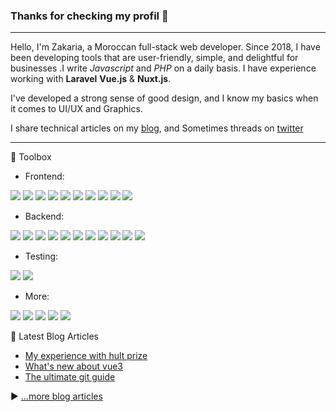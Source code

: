 ### Thanks for checking my profil 👋

---
Hello, I'm Zakaria, a Moroccan full-stack web developer. Since 2018, I have been developing tools that are user-friendly, simple, and delightful for businesses .I write *Javascript* and *PHP* on a daily basis. I have experience working with **Laravel** **Vue.js** & **Nuxt.js**.

I've developed a strong sense of good design, and I know my basics when it comes to UI/UX and Graphics. 

I share technical articles on my [blog](https://zarkti.tech/blog), and Sometimes threads on [twitter](https://twitter.com/ZarktiZakaria)

---

🧰 Toolbox

- Frontend:

![](https://img.shields.io/badge/HTML5-E34F26?style=for-the-badge&logo=html5&logoColor=white)
![](https://img.shields.io/badge/CSS3-1572B6?style=for-the-badge&logo=css3&logoColor=white)
![](https://img.shields.io/badge/Sass-CC6699?style=for-the-badge&logo=sass&logoColor=white)
![](https://img.shields.io/badge/JavaScript-F7DF1E?style=for-the-badge&logo=javascript&logoColor=black)
![](https://img.shields.io/badge/Vue-41B883?style=for-the-badge&logo=vue-dot-js&logoColor=61DAFB)
![](https://img.shields.io/badge/Tailwind_CSS-38B2AC?style=for-the-badge&logo=tailwind-css&logoColor=white)
![](https://img.shields.io/badge/Bootstrap-563D7C?style=for-the-badge&logo=bootstrap&logoColor=white)
![](https://img.shields.io/badge/Material--UI-0081CB?style=for-the-badge&logo=material-ui&logoColor=white)
![](https://img.shields.io/badge/Nuxt-35495e?style=for-the-badge&logo=NuxtJS&logoColor=white)
![](https://img.shields.io/badge/jQuery-0769AD?style=for-the-badge&logo=jquery&logoColor=white)

- Backend:

![](https://img.shields.io/badge/Php-474A8A?style=for-the-badge&logo=php&logoColor=white)
![](https://img.shields.io/badge/Markdown-000000?style=for-the-badge&logo=markdown&logoColor=white)
![](https://img.shields.io/badge/Netlify-00C7B7?style=for-the-badge&logo=netlify&logoColor=white)
![](https://img.shields.io/badge/MongoDB-4EA94B?style=for-the-badge&logo=mongodb&logoColor=white)
![](https://img.shields.io/badge/Heroku-430098?style=for-the-badge&logo=heroku&logoColor=white)
![](https://img.shields.io/badge/Google_Cloud-4285F4?style=for-the-badge&logo=google-cloud&logoColor=white)
![](https://img.shields.io/badge/laravel-%23FF2D20.svg?style=for-the-badge&logo=laravel&logoColor=white)
![](https://img.shields.io/badge/-GraphQL-E10098?style=for-the-badge&logo=graphql)
![](https://img.shields.io/badge/firebase-%23039BE5.svg?style=for-the-badge&logo=firebase)
![](https://img.shields.io/badge/apache-%23D42029.svg?style=for-the-badge&logo=apache&logoColor=white)
![](https://img.shields.io/badge/sqlite-%2307405e.svg?style=for-the-badge&logo=sqlite&logoColor=white)

- Testing:

![](https://img.shields.io/badge/travisci-%232B2F33.svg?style=for-the-badge&logo=travis&logoColor=white)
![](https://img.shields.io/badge/-jest-%23C21325?style=for-the-badge&logo=jest&logoColor=white)

- More:

![](https://img.shields.io/badge/VisualStudioCode-0078d7.svg?style=for-the-badge&logo=visual-studio-code&logoColor=white)
![](https://img.shields.io/badge/VIM-%2311AB00.svg?style=for-the-badge&logo=vim&logoColor=white)
![](https://img.shields.io/badge/git-%23F05033.svg?style=for-the-badge&logo=git&logoColor=white)
![](https://img.shields.io/badge/figma-0AC97F?style=for-the-badge&logo=figma&logoColor=white) 
![](https://img.shields.io/badge/latex-%23008080.svg?style=for-the-badge&logo=latex&logoColor=white)


📘 Latest Blog Articles

<!-- BLOG-POST-LIST:START -->
- [My experience with hult prize](https://zarkti.tech/blog/hult)
- [What's new about vue3](https://zarkti.tech/blog/vue)
- [The ultimate git guide](https://zarkti.tech/blog/git)
<!-- BLOG-POST-LIST:END -->

▶ [...more blog articles](https://zarkti.tech)

